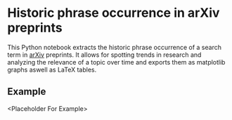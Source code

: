 # Historic phrase occurrence in arXiv preprints

This Python notebook extracts the historic phrase occurrence of a search term in [arXiv](https://arxiv.org/) preprints. It allows for spotting trends in research and analyzing the relevance of a topic over time and exports them as matplotlib graphs aswell as LaTeX tables.

## Example

<Placeholder For Example\>

